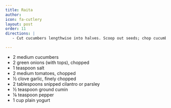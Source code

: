 ```yaml
---
title: Raita
author: 
icon: fa-cutlery
layout: post
order: 11
directions: |
   - Cut cucumbers lengthwise into halves. Scoop out seeds; chop cucumbers. Mix cucumbers, green onions and salt; let stand 10 minutes. Add tomatoes. Mix remaining ingredients except yogurt; toss with cucumber mixture. Cover and refrigerate at least 1 hours. Drain thoroughly. Just before serving, fold in yogurt. Serves 6.

---
```


<ul>
	<li>2 medium cucumbers </li>
	<li>2 green onions (with tops), chopped</li>
	<li>1 teaspoon salt</li>
	<li>2 medium tomatoes, chopped</li>
	<li>½ clove garlic, finely chopped</li>
	<li>2 tablespoons snipped cilantro or parsley</li>
	<li>½ teaspoon ground cumin</li>
	<li>⅛ teaspoon pepper</li>
	<li>1 cup plain yogurt</li>
</ul>